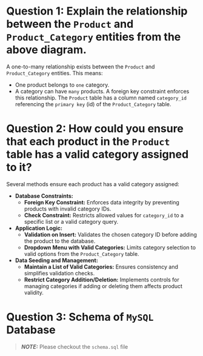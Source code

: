 # Question 1:  Explain the relationship between the `Product` and `Product_Category` entities from the above diagram.

A one-to-many relationship exists between the `Product` and `Product_Category` entities. This means:

- One product belongs to `one` category.
- A category can have `many` products.
  A foreign key constraint enforces this relationship. The `Product` table has a column named `category_id` referencing the `primary key` (id) of the `Product_Category` table.

# Question 2: How could you ensure that each product in the `Product` table has a valid category assigned to it?

Several methods ensure each product has a valid category assigned:

- **Database Constraints:**
  - **Foreign Key Constraint:** Enforces data integrity by preventing products with invalid category IDs.
  - **Check Constraint:** Restricts allowed values for `category_id` to a specific list or a valid category query.
- **Application Logic:**
  - **Validation on Insert:** Validates the chosen category ID before adding the product to the database.
  - **Dropdown Menu with Valid Categories:** Limits category selection to valid options from the `Product_Category` table.
- **Data Seeding and Management:**
  - **Maintain a List of Valid Categories:** Ensures consistency and simplifies validation checks.
  - **Restrict Category Addition/Deletion:** Implements controls for managing categories if adding or deleting them affects product validity.

# Question 3: Schema of `MySQL` Database

> **_NOTE:_** Please checkout the `schema.sql` file
